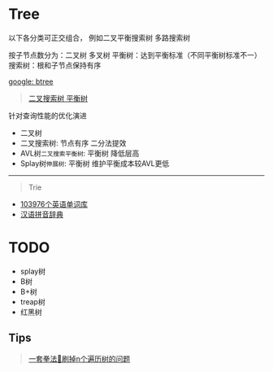 # Tree

以下各分类可正交组合， 例如二叉平衡搜索树 多路搜索树

按子节点数分为：二叉树 多叉树 平衡树：达到平衡标准（不同平衡树标准不一） 搜索树：根和子节点保持有序

[google: btree](https://github.com/google/btree)

> [二叉搜索树 平衡树](https://oi-wiki.org/ds/bst/)

针对查询性能的优化演进

- 二叉树
- 二叉搜索树: 节点有序 二分法提效
- AVL树`二叉搜索平衡树`: 平衡树 降低层高
- Splay树`伸展树`: 平衡树 维护平衡成本较AVL更低

****

> Trie

- [103976个英语单词库](https://github.com/1eez/103976)
- [汉语拼音辞典](https://github.com/mapull/chinese-dictionary)

# TODO

- splay树
- B树
- B+树
- treap树
- 红黑树

## Tips

> [一套拳法👊刷掉n个遍历树的问题](https://leetcode.cn/problems/n-ary-tree-preorder-traversal/solutions/215212/yi-tao-quan-fa-shua-diao-nge-bian-li-shu-de-wen--3/)  



